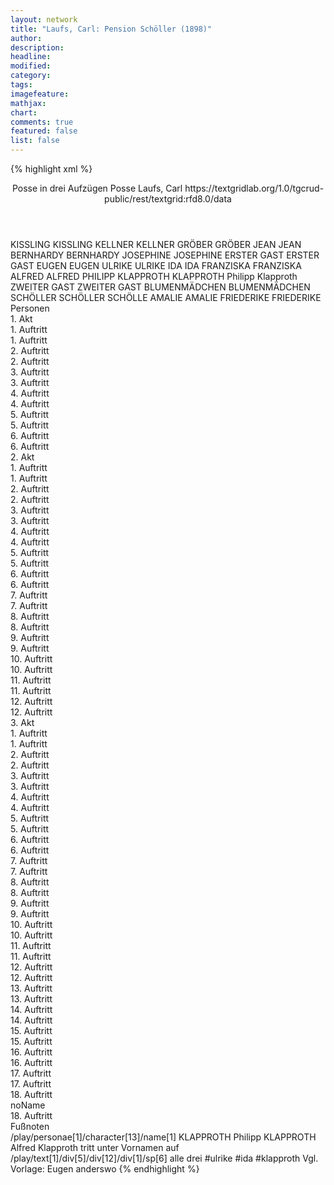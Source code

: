 ```yaml
---
layout: network
title: "Laufs, Carl: Pension Schöller (1898)"
author:
description:
headline:
modified:
category:
tags:
imagefeature: 
mathjax: 
chart: 
comments: true
featured: false
list: false
---
```

{% highlight xml %}
<?xml-model href="https://raw.githubusercontent.com/DLiNa/project/master/rules/lina.rnc"?><?xml-model href="https://raw.githubusercontent.com/DLiNa/project/master/rules/lina.sch"?>
<play xmlns="http://lina.digital">
  <header>
    <title>Pension Schöller</title>
    <subtitle>Posse in drei Aufzügen</subtitle>
    <genretitle>Posse</genretitle>
    <author>Laufs, Carl</author>
    <date when="1898" type="print"/>
  	<source>https://textgridlab.org/1.0/tgcrud-public/rest/textgrid:rfd8.0/data</source>
  </header>
  <personae>
    <character>
      <name>KISSLING</name>
      <alias xml:id="kissling">
        <name>KISSLING</name>
      </alias>
    </character>
    <character>
      <name>KELLNER</name>
      <alias xml:id="kellner">
        <name>KELLNER</name>
      </alias>
    </character>
    <character>
      <name>GRÖBER</name>
      <alias xml:id="gröber">
        <name>GRÖBER</name>
      </alias>
    </character>
    <character>
      <name>JEAN</name>
      <alias xml:id="jean">
        <name>JEAN</name>
      </alias>
    </character>
    <character>
      <name>BERNHARDY</name>
      <alias xml:id="bernhardy">
        <name>BERNHARDY</name>
      </alias>
    </character>
    <character>
      <name>JOSEPHINE</name>
      <alias xml:id="josephine">
        <name>JOSEPHINE</name>
      </alias>
    </character>
    <character>
      <name>ERSTER GAST</name>
      <alias xml:id="erster_gast">
        <name>ERSTER GAST</name>
      </alias>
    </character>
    <character>
      <name>EUGEN</name>
      <alias xml:id="eugen">
        <name>EUGEN</name>
      </alias>
    </character>
    <character>
      <name>ULRIKE</name>
      <alias xml:id="ulrike">
        <name>ULRIKE</name>
      </alias>
    </character>
    <character>
      <name>IDA</name>
      <alias xml:id="ida">
        <name>IDA</name>
      </alias>
    </character>
    <character>
      <name>FRANZISKA</name>
      <alias xml:id="franziska">
        <name>FRANZISKA</name>
      </alias>
    </character>
    <character>
      <name>ALFRED</name>
      <alias xml:id="alfred">
        <name>ALFRED</name>
      </alias>
    </character>
    <character>
      <name>PHILIPP KLAPPROTH</name>
      <alias xml:id="klapproth">
        <name>KLAPPROTH</name>
      </alias>
      <alias xml:id="klapproth_drängend">
        <name>Philipp Klapproth</name>
      </alias>
    </character>
    <character>
      <name>ZWEITER GAST</name>
      <alias xml:id="zweiter_gast">
        <name>ZWEITER GAST</name>
      </alias>
    </character>
    <character>
      <name>BLUMENMÄDCHEN</name>
      <alias xml:id="blumenmädchen">
        <name>BLUMENMÄDCHEN</name>
      </alias>
    </character>
    <character>
      <name>SCHÖLLER</name>
      <alias xml:id="schöller">
        <name>SCHÖLLER</name>
      </alias>
      <alias xml:id="schölle">
        <name>SCHÖLLE</name>
      </alias>
    </character>
    <character>
      <name>AMALIE</name>
      <alias xml:id="amalie">
        <name>AMALIE</name>
      </alias>
    </character>
    <character>
      <name>FRIEDERIKE</name>
      <alias xml:id="friederike">
        <name>FRIEDERIKE</name>
      </alias>
    </character>
  </personae>
  <text>
    <div>
      <head>Personen</head>
    </div>
    <div>
      <head>1. Akt</head>
      <div>
        <head>1. Auftritt</head>
        <div>
          <head>1. Auftritt</head>
          <sp who="#kissling">
            <amount n="3" unit="speech_acts"/>
            <amount n="18" unit="words"/>
            <amount n="3" unit="lines"/>
            <amount n="110" unit="chars"/>
          </sp>
          <sp who="#kellner">
            <amount n="1" unit="speech_acts"/>
            <amount n="2" unit="words"/>
            <amount n="1" unit="lines"/>
            <amount n="13" unit="chars"/>
          </sp>
          <sp who="#gröber">
            <amount n="7" unit="speech_acts"/>
            <amount n="101" unit="words"/>
            <amount n="4" unit="lines"/>
            <amount n="581" unit="chars"/>
          </sp>
          <sp who="#jean">
            <amount n="8" unit="speech_acts"/>
            <amount n="67" unit="words"/>
            <amount n="6" unit="lines"/>
            <amount n="353" unit="chars"/>
          </sp>
        </div>
      </div>
      <div>
        <head>2. Auftritt</head>
        <div>
          <head>2. Auftritt</head>
          <sp who="#bernhardy">
            <amount n="16" unit="speech_acts"/>
            <amount n="262" unit="words"/>
            <amount n="10" unit="lines"/>
            <amount n="1506" unit="chars"/>
          </sp>
          <sp who="#jean">
            <amount n="5" unit="speech_acts"/>
            <amount n="24" unit="words"/>
            <amount n="5" unit="lines"/>
            <amount n="155" unit="chars"/>
          </sp>
          <sp who="#kissling">
            <amount n="16" unit="speech_acts"/>
            <amount n="228" unit="words"/>
            <amount n="12" unit="lines"/>
            <amount n="1280" unit="chars"/>
          </sp>
          <sp who="#josephine">
            <amount n="17" unit="speech_acts"/>
            <amount n="250" unit="words"/>
            <amount n="13" unit="lines"/>
            <amount n="1419" unit="chars"/>
          </sp>
          <sp who="#erster_gast">
            <amount n="1" unit="speech_acts"/>
            <amount n="2" unit="words"/>
            <amount n="1" unit="lines"/>
            <amount n="16" unit="chars"/>
          </sp>
          <sp who="#eugen">
            <amount n="14" unit="speech_acts"/>
            <amount n="247" unit="words"/>
            <amount n="9" unit="lines"/>
            <amount n="1425" unit="chars"/>
          </sp>
        </div>
      </div>
      <div>
        <head>3. Auftritt</head>
        <div>
          <head>3. Auftritt</head>
          <sp who="#ulrike">
            <amount n="4" unit="speech_acts"/>
            <amount n="37" unit="words"/>
            <amount n="4" unit="lines"/>
            <amount n="206" unit="chars"/>
          </sp>
          <sp who="#ida">
            <amount n="5" unit="speech_acts"/>
            <amount n="30" unit="words"/>
            <amount n="5" unit="lines"/>
            <amount n="143" unit="chars"/>
          </sp>
          <sp who="#franziska">
            <amount n="6" unit="speech_acts"/>
            <amount n="99" unit="words"/>
            <amount n="4" unit="lines"/>
            <amount n="530" unit="chars"/>
          </sp>
          <sp who="#kellner">
            <amount n="2" unit="speech_acts"/>
            <amount n="9" unit="words"/>
            <amount n="2" unit="lines"/>
            <amount n="53" unit="chars"/>
          </sp>
        </div>
      </div>
      <div>
        <head>4. Auftritt</head>
        <div>
          <head>4. Auftritt</head>
          <sp who="#kissling">
            <amount n="2" unit="speech_acts"/>
            <amount n="40" unit="words"/>
            <amount n="1" unit="lines"/>
            <amount n="227" unit="chars"/>
          </sp>
          <sp who="#alfred">
            <amount n="4" unit="speech_acts"/>
            <amount n="103" unit="words"/>
            <amount n="2" unit="lines"/>
            <amount n="586" unit="chars"/>
          </sp>
          <sp who="#ulrike">
            <amount n="4" unit="speech_acts"/>
            <amount n="105" unit="words"/>
            <amount n="1" unit="lines"/>
            <amount n="595" unit="chars"/>
          </sp>
        </div>
      </div>
      <div>
        <head>5. Auftritt</head>
        <div>
          <head>5. Auftritt</head>
          <sp who="#klapproth">
            <amount n="33" unit="speech_acts"/>
            <amount n="820" unit="words"/>
            <amount n="20" unit="lines"/>
            <amount n="4748" unit="chars"/>
          </sp>
          <sp who="#erster_gast">
            <amount n="2" unit="speech_acts"/>
            <amount n="22" unit="words"/>
            <amount n="2" unit="lines"/>
            <amount n="105" unit="chars"/>
          </sp>
          <sp who="#zweiter_gast">
            <amount n="1" unit="speech_acts"/>
            <amount n="13" unit="words"/>
            <amount n="1" unit="lines"/>
            <amount n="67" unit="chars"/>
          </sp>
          <sp who="#ulrike">
            <amount n="14" unit="speech_acts"/>
            <amount n="146" unit="words"/>
            <amount n="12" unit="lines"/>
            <amount n="762" unit="chars"/>
          </sp>
          <sp who="#alfred">
            <amount n="31" unit="speech_acts"/>
            <amount n="402" unit="words"/>
            <amount n="24" unit="lines"/>
            <amount n="2237" unit="chars"/>
          </sp>
          <sp who="#franziska">
            <amount n="3" unit="speech_acts"/>
            <amount n="13" unit="words"/>
            <amount n="3" unit="lines"/>
            <amount n="69" unit="chars"/>
          </sp>
          <sp who="#ida">
            <amount n="3" unit="speech_acts"/>
            <amount n="13" unit="words"/>
            <amount n="3" unit="lines"/>
            <amount n="57" unit="chars"/>
          </sp>
          <sp who="#ida #franziska">
            <amount n="1" unit="speech_acts"/>
            <amount n="5" unit="words"/>
            <amount n="1" unit="lines"/>
            <amount n="34" unit="chars"/>
          </sp>
          <sp who="#klapproth_drängend">
            <amount n="1" unit="speech_acts"/>
            <amount n="6" unit="words"/>
            <amount n="1" unit="lines"/>
            <amount n="36" unit="chars"/>
          </sp>
          <sp who="#blumenmädchen">
            <amount n="2" unit="speech_acts"/>
            <amount n="3" unit="words"/>
            <amount n="1" unit="lines"/>
            <amount n="16" unit="chars"/>
          </sp>
          <sp who="#kissling">
            <amount n="13" unit="speech_acts"/>
            <amount n="278" unit="words"/>
            <amount n="10" unit="lines"/>
            <amount n="1549" unit="chars"/>
          </sp>
        </div>
      </div>
      <div>
        <head>6. Auftritt</head>
        <div>
          <head>6. Auftritt</head>
          <sp who="#klapproth">
            <amount n="12" unit="speech_acts"/>
            <amount n="204" unit="words"/>
            <amount n="6" unit="lines"/>
            <amount n="1153" unit="chars"/>
          </sp>
          <sp who="#alfred">
            <amount n="11" unit="speech_acts"/>
            <amount n="122" unit="words"/>
            <amount n="9" unit="lines"/>
            <amount n="669" unit="chars"/>
          </sp>
          <sp who="#kissling">
            <amount n="7" unit="speech_acts"/>
            <amount n="57" unit="words"/>
            <amount n="6" unit="lines"/>
            <amount n="345" unit="chars"/>
          </sp>
        </div>
      </div>
    </div>
    <div>
      <head>2. Akt</head>
      <div>
        <head>1. Auftritt</head>
        <div>
          <head>1. Auftritt</head>
          <sp who="#schöller">
            <amount n="7" unit="speech_acts"/>
            <amount n="203" unit="words"/>
            <amount n="3" unit="lines"/>
            <amount n="1188" unit="chars"/>
          </sp>
          <sp who="#amalie">
            <amount n="6" unit="speech_acts"/>
            <amount n="94" unit="words"/>
            <amount n="4" unit="lines"/>
            <amount n="531" unit="chars"/>
          </sp>
        </div>
      </div>
      <div>
        <head>2. Auftritt</head>
        <div>
          <head>2. Auftritt</head>
          <sp who="#alfred">
            <amount n="7" unit="speech_acts"/>
            <amount n="73" unit="words"/>
            <amount n="6" unit="lines"/>
            <amount n="390" unit="chars"/>
          </sp>
          <sp who="#kissling">
            <amount n="7" unit="speech_acts"/>
            <amount n="117" unit="words"/>
            <amount n="4" unit="lines"/>
            <amount n="710" unit="chars"/>
          </sp>
          <sp who="#klapproth">
            <amount n="10" unit="speech_acts"/>
            <amount n="105" unit="words"/>
            <amount n="8" unit="lines"/>
            <amount n="598" unit="chars"/>
          </sp>
          <sp who="#schöller">
            <amount n="8" unit="speech_acts"/>
            <amount n="114" unit="words"/>
            <amount n="5" unit="lines"/>
            <amount n="701" unit="chars"/>
          </sp>
        </div>
      </div>
      <div>
        <head>3. Auftritt</head>
        <div>
          <head>3. Auftritt</head>
          <sp who="#schöller">
            <amount n="5" unit="speech_acts"/>
            <amount n="210" unit="words"/>
            <amount n="2" unit="lines"/>
            <amount n="1218" unit="chars"/>
          </sp>
          <sp who="#klapproth">
            <amount n="8" unit="speech_acts"/>
            <amount n="120" unit="words"/>
            <amount n="5" unit="lines"/>
            <amount n="684" unit="chars"/>
          </sp>
          <sp who="#gröber">
            <amount n="2" unit="speech_acts"/>
            <amount n="50" unit="words"/>
            <amount n="311" unit="chars"/>
          </sp>
          <sp who="#kissling">
            <amount n="1" unit="speech_acts"/>
            <amount n="7" unit="words"/>
            <amount n="1" unit="lines"/>
            <amount n="40" unit="chars"/>
          </sp>
          <sp who="#alfred">
            <amount n="1" unit="speech_acts"/>
          </sp>
        </div>
      </div>
      <div>
        <head>4. Auftritt</head>
        <div>
          <head>4. Auftritt</head>
          <sp who="#josephine">
            <amount n="23" unit="speech_acts"/>
            <amount n="329" unit="words"/>
            <amount n="17" unit="lines"/>
            <amount n="1996" unit="chars"/>
          </sp>
          <sp who="#gröber">
            <amount n="1" unit="speech_acts"/>
            <amount n="19" unit="words"/>
            <amount n="113" unit="chars"/>
          </sp>
          <sp who="#schöller">
            <amount n="2" unit="speech_acts"/>
            <amount n="57" unit="words"/>
            <amount n="328" unit="chars"/>
          </sp>
          <sp who="#klapproth">
            <amount n="22" unit="speech_acts"/>
            <amount n="340" unit="words"/>
            <amount n="15" unit="lines"/>
            <amount n="1967" unit="chars"/>
          </sp>
        </div>
      </div>
      <div>
        <head>5. Auftritt</head>
        <div>
          <head>5. Auftritt</head>
          <sp who="#bernhardy">
            <amount n="11" unit="speech_acts"/>
            <amount n="387" unit="words"/>
            <amount n="6" unit="lines"/>
            <amount n="2269" unit="chars"/>
          </sp>
          <sp who="#josephine">
            <amount n="2" unit="speech_acts"/>
            <amount n="98" unit="words"/>
            <amount n="570" unit="chars"/>
          </sp>
          <sp who="#klapproth">
            <amount n="11" unit="speech_acts"/>
            <amount n="191" unit="words"/>
            <amount n="8" unit="lines"/>
            <amount n="1160" unit="chars"/>
          </sp>
        </div>
      </div>
      <div>
        <head>6. Auftritt</head>
        <div>
          <head>6. Auftritt</head>
          <sp who="#kissling">
            <amount n="4" unit="speech_acts"/>
            <amount n="125" unit="words"/>
            <amount n="1" unit="lines"/>
            <amount n="746" unit="chars"/>
          </sp>
          <sp who="#amalie">
            <amount n="10" unit="speech_acts"/>
            <amount n="127" unit="words"/>
            <amount n="7" unit="lines"/>
            <amount n="698" unit="chars"/>
          </sp>
          <sp who="#klapproth">
            <amount n="6" unit="speech_acts"/>
            <amount n="89" unit="words"/>
            <amount n="5" unit="lines"/>
            <amount n="486" unit="chars"/>
          </sp>
        </div>
      </div>
      <div>
        <head>7. Auftritt</head>
        <div>
          <head>7. Auftritt</head>
          <sp who="#bernhardy">
            <amount n="10" unit="speech_acts"/>
            <amount n="204" unit="words"/>
            <amount n="3" unit="lines"/>
            <amount n="1175" unit="chars"/>
          </sp>
          <sp who="#amalie">
            <amount n="11" unit="speech_acts"/>
            <amount n="330" unit="words"/>
            <amount n="3" unit="lines"/>
            <amount n="1898" unit="chars"/>
          </sp>
          <sp who="#klapproth">
            <amount n="18" unit="speech_acts"/>
            <amount n="134" unit="words"/>
            <amount n="17" unit="lines"/>
            <amount n="732" unit="chars"/>
          </sp>
        </div>
      </div>
      <div>
        <head>8. Auftritt</head>
        <div>
          <head>8. Auftritt</head>
          <sp who="#kissling">
            <amount n="13" unit="speech_acts"/>
            <amount n="163" unit="words"/>
            <amount n="10" unit="lines"/>
            <amount n="978" unit="chars"/>
          </sp>
          <sp who="#alfred">
            <amount n="11" unit="speech_acts"/>
            <amount n="130" unit="words"/>
            <amount n="10" unit="lines"/>
            <amount n="698" unit="chars"/>
          </sp>
        </div>
      </div>
      <div>
        <head>9. Auftritt</head>
        <div>
          <head>9. Auftritt</head>
          <sp who="#alfred">
            <amount n="18" unit="speech_acts"/>
            <amount n="409" unit="words"/>
            <amount n="10" unit="lines"/>
            <amount n="2272" unit="chars"/>
          </sp>
          <sp who="#kissling">
            <amount n="2" unit="speech_acts"/>
            <amount n="15" unit="words"/>
            <amount n="2" unit="lines"/>
            <amount n="76" unit="chars"/>
          </sp>
          <sp who="#friederike">
            <amount n="16" unit="speech_acts"/>
            <amount n="136" unit="words"/>
            <amount n="13" unit="lines"/>
            <amount n="767" unit="chars"/>
          </sp>
        </div>
      </div>
      <div>
        <head>10. Auftritt</head>
        <div>
          <head>10. Auftritt</head>
          <sp who="#klapproth">
            <amount n="1" unit="speech_acts"/>
            <amount n="65" unit="words"/>
            <amount n="389" unit="chars"/>
          </sp>
        </div>
      </div>
      <div>
        <head>11. Auftritt</head>
        <div>
          <head>11. Auftritt</head>
          <sp who="#gröber">
            <amount n="3" unit="speech_acts"/>
            <amount n="43" unit="words"/>
            <amount n="2" unit="lines"/>
            <amount n="221" unit="chars"/>
          </sp>
          <sp who="#klapproth">
            <amount n="3" unit="speech_acts"/>
            <amount n="66" unit="words"/>
            <amount n="376" unit="chars"/>
          </sp>
        </div>
      </div>
      <div>
        <head>12. Auftritt</head>
        <div>
          <head>12. Auftritt</head>
          <sp who="#eugen">
            <amount n="29" unit="speech_acts"/>
            <amount n="409" unit="words"/>
            <amount n="18" unit="lines"/>
            <amount n="2289" unit="chars"/>
          </sp>
          <sp who="#klapproth">
            <amount n="30" unit="speech_acts"/>
            <amount n="219" unit="words"/>
            <amount n="27" unit="lines"/>
            <amount n="1239" unit="chars"/>
          </sp>
          <sp who="#bernhardy">
            <amount n="1" unit="speech_acts"/>
            <amount n="7" unit="words"/>
            <amount n="1" unit="lines"/>
            <amount n="54" unit="chars"/>
          </sp>
        </div>
      </div>
    </div>
    <div>
      <head>3. Akt</head>
      <div>
        <head>1. Auftritt</head>
        <div>
          <head>1. Auftritt</head>
          <sp who="#franziska">
            <amount n="5" unit="speech_acts"/>
            <amount n="162" unit="words"/>
            <amount n="1" unit="lines"/>
            <amount n="911" unit="chars"/>
          </sp>
          <sp who="#ida">
            <amount n="3" unit="speech_acts"/>
            <amount n="66" unit="words"/>
            <amount n="1" unit="lines"/>
            <amount n="327" unit="chars"/>
          </sp>
          <sp who="#ulrike">
            <amount n="4" unit="speech_acts"/>
            <amount n="98" unit="words"/>
            <amount n="1" unit="lines"/>
            <amount n="538" unit="chars"/>
          </sp>
          <sp who="#ulrike #franziska">
            <amount n="1" unit="speech_acts"/>
            <amount n="1" unit="words"/>
            <amount n="1" unit="lines"/>
            <amount n="4" unit="chars"/>
          </sp>
        </div>
      </div>
      <div>
        <head>2. Auftritt</head>
        <div>
          <head>2. Auftritt</head>
          <sp who="#ulrike">
            <amount n="6" unit="speech_acts"/>
            <amount n="40" unit="words"/>
            <amount n="5" unit="lines"/>
            <amount n="226" unit="chars"/>
          </sp>
          <sp who="#klapproth">
            <amount n="6" unit="speech_acts"/>
            <amount n="218" unit="words"/>
            <amount n="3" unit="lines"/>
            <amount n="1277" unit="chars"/>
          </sp>
          <sp who="#ida">
            <amount n="1" unit="speech_acts"/>
            <amount n="3" unit="words"/>
            <amount n="1" unit="lines"/>
            <amount n="21" unit="chars"/>
          </sp>
        </div>
      </div>
      <div>
        <head>3. Auftritt</head>
        <div>
          <head>3. Auftritt</head>
          <sp who="#bernhardy">
            <amount n="17" unit="speech_acts"/>
            <amount n="387" unit="words"/>
            <amount n="8" unit="lines"/>
            <amount n="2238" unit="chars"/>
          </sp>
          <sp who="#klapproth">
            <amount n="17" unit="speech_acts"/>
            <amount n="372" unit="words"/>
            <amount n="13" unit="lines"/>
            <amount n="2121" unit="chars"/>
          </sp>
        </div>
      </div>
      <div>
        <head>4. Auftritt</head>
        <div>
          <head>4. Auftritt</head>
          <sp who="#ulrike">
            <amount n="3" unit="speech_acts"/>
            <amount n="35" unit="words"/>
            <amount n="2" unit="lines"/>
            <amount n="189" unit="chars"/>
          </sp>
          <sp who="#klapproth">
            <amount n="4" unit="speech_acts"/>
            <amount n="159" unit="words"/>
            <amount n="1" unit="lines"/>
            <amount n="849" unit="chars"/>
          </sp>
        </div>
      </div>
      <div>
        <head>5. Auftritt</head>
        <div>
          <head>5. Auftritt</head>
          <sp who="#gröber">
            <amount n="10" unit="speech_acts"/>
            <amount n="79" unit="words"/>
            <amount n="9" unit="lines"/>
            <amount n="444" unit="chars"/>
          </sp>
          <sp who="#klapproth">
            <amount n="10" unit="speech_acts"/>
            <amount n="147" unit="words"/>
            <amount n="7" unit="lines"/>
            <amount n="869" unit="chars"/>
          </sp>
        </div>
      </div>
      <div>
        <head>6. Auftritt</head>
        <div>
          <head>6. Auftritt</head>
          <sp who="#ulrike">
            <amount n="3" unit="speech_acts"/>
            <amount n="30" unit="words"/>
            <amount n="3" unit="lines"/>
            <amount n="160" unit="chars"/>
          </sp>
          <sp who="#klapproth">
            <amount n="3" unit="speech_acts"/>
            <amount n="111" unit="words"/>
            <amount n="608" unit="chars"/>
          </sp>
        </div>
      </div>
      <div>
        <head>7. Auftritt</head>
        <div>
          <head>7. Auftritt</head>
          <sp who="#bernhardy">
            <amount n="10" unit="speech_acts"/>
            <amount n="276" unit="words"/>
            <amount n="3" unit="lines"/>
            <amount n="1612" unit="chars"/>
          </sp>
          <sp who="#klapproth">
            <amount n="10" unit="speech_acts"/>
            <amount n="123" unit="words"/>
            <amount n="7" unit="lines"/>
            <amount n="700" unit="chars"/>
          </sp>
        </div>
      </div>
      <div>
        <head>8. Auftritt</head>
        <div>
          <head>8. Auftritt</head>
          <sp who="#ulrike">
            <amount n="1" unit="speech_acts"/>
            <amount n="44" unit="words"/>
            <amount n="257" unit="chars"/>
          </sp>
        </div>
      </div>
      <div>
        <head>9. Auftritt</head>
        <div>
          <head>9. Auftritt</head>
          <sp who="#ida">
            <amount n="6" unit="speech_acts"/>
            <amount n="90" unit="words"/>
            <amount n="4" unit="lines"/>
            <amount n="465" unit="chars"/>
          </sp>
          <sp who="#ulrike">
            <amount n="6" unit="speech_acts"/>
            <amount n="74" unit="words"/>
            <amount n="5" unit="lines"/>
            <amount n="385" unit="chars"/>
          </sp>
        </div>
      </div>
      <div>
        <head>10. Auftritt</head>
        <div>
          <head>10. Auftritt</head>
          <sp who="#josephine">
            <amount n="12" unit="speech_acts"/>
            <amount n="290" unit="words"/>
            <amount n="5" unit="lines"/>
            <amount n="1750" unit="chars"/>
          </sp>
          <sp who="#ida">
            <amount n="6" unit="speech_acts"/>
            <amount n="15" unit="words"/>
            <amount n="6" unit="lines"/>
            <amount n="97" unit="chars"/>
          </sp>
          <sp who="#ulrike">
            <amount n="12" unit="speech_acts"/>
            <amount n="88" unit="words"/>
            <amount n="12" unit="lines"/>
            <amount n="510" unit="chars"/>
          </sp>
          <sp who="#ulrike #ida">
            <amount n="1" unit="speech_acts"/>
            <amount n="5" unit="words"/>
            <amount n="1" unit="lines"/>
            <amount n="25" unit="chars"/>
          </sp>
        </div>
      </div>
      <div>
        <head>11. Auftritt</head>
        <div>
          <head>11. Auftritt</head>
          <sp who="#klapproth">
            <amount n="9" unit="speech_acts"/>
            <amount n="153" unit="words"/>
            <amount n="5" unit="lines"/>
            <amount n="802" unit="chars"/>
          </sp>
          <sp who="#josephine">
            <amount n="7" unit="speech_acts"/>
            <amount n="83" unit="words"/>
            <amount n="5" unit="lines"/>
            <amount n="431" unit="chars"/>
          </sp>
          <sp who="#ulrike">
            <amount n="2" unit="speech_acts"/>
            <amount n="13" unit="words"/>
            <amount n="2" unit="lines"/>
            <amount n="77" unit="chars"/>
          </sp>
          <sp who="#ida">
            <amount n="3" unit="speech_acts"/>
            <amount n="19" unit="words"/>
            <amount n="3" unit="lines"/>
            <amount n="88" unit="chars"/>
          </sp>
        </div>
      </div>
      <div>
        <head>12. Auftritt</head>
        <div>
          <head>12. Auftritt</head>
          <sp who="#eugen">
            <amount n="15" unit="speech_acts"/>
            <amount n="126" unit="words"/>
            <amount n="14" unit="lines"/>
            <amount n="667" unit="chars"/>
          </sp>
          <sp who="#ulrike">
            <amount n="8" unit="speech_acts"/>
            <amount n="57" unit="words"/>
            <amount n="8" unit="lines"/>
            <amount n="295" unit="chars"/>
          </sp>
          <sp who="#ida">
            <amount n="6" unit="speech_acts"/>
            <amount n="38" unit="words"/>
            <amount n="6" unit="lines"/>
            <amount n="188" unit="chars"/>
          </sp>
          <sp who="#klapproth">
            <amount n="21" unit="speech_acts"/>
            <amount n="400" unit="words"/>
            <amount n="13" unit="lines"/>
            <amount n="2329" unit="chars"/>
          </sp>
          <sp who="#ulrike #ida">
            <amount n="1" unit="speech_acts"/>
            <amount n="1" unit="words"/>
            <amount n="1" unit="lines"/>
            <amount n="8" unit="chars"/>
          </sp>
          <sp who="#ulrike #ida #klapproth">
            <amount n="1" unit="speech_acts"/>
            <amount n="5" unit="words"/>
            <amount n="1" unit="lines"/>
            <amount n="31" unit="chars"/>
          </sp>
        </div>
      </div>
      <div>
        <head>13. Auftritt</head>
        <div>
          <head>13. Auftritt</head>
          <sp who="#amalie">
            <amount n="2" unit="speech_acts"/>
            <amount n="106" unit="words"/>
            <amount n="2" unit="lines"/>
            <amount n="620" unit="chars"/>
          </sp>
          <sp who="#ida">
            <amount n="8" unit="speech_acts"/>
            <amount n="51" unit="words"/>
            <amount n="8" unit="lines"/>
            <amount n="286" unit="chars"/>
          </sp>
          <sp who="#ulrike">
            <amount n="10" unit="speech_acts"/>
            <amount n="127" unit="words"/>
            <amount n="7" unit="lines"/>
            <amount n="680" unit="chars"/>
          </sp>
          <sp who="#klapproth">
            <amount n="5" unit="speech_acts"/>
            <amount n="154" unit="words"/>
            <amount n="2" unit="lines"/>
            <amount n="908" unit="chars"/>
          </sp>
        </div>
      </div>
      <div>
        <head>14. Auftritt</head>
        <div>
          <head>14. Auftritt</head>
          <sp who="#schöller">
            <amount n="17" unit="speech_acts"/>
            <amount n="230" unit="words"/>
            <amount n="12" unit="lines"/>
            <amount n="1274" unit="chars"/>
          </sp>
          <sp who="#ulrike">
            <amount n="16" unit="speech_acts"/>
            <amount n="177" unit="words"/>
            <amount n="15" unit="lines"/>
            <amount n="1013" unit="chars"/>
          </sp>
          <sp who="#ida">
            <amount n="15" unit="speech_acts"/>
            <amount n="138" unit="words"/>
            <amount n="14" unit="lines"/>
            <amount n="810" unit="chars"/>
          </sp>
          <sp who="#schölle">
            <amount n="1" unit="speech_acts"/>
            <amount n="62" unit="words"/>
            <amount n="387" unit="chars"/>
          </sp>
        </div>
      </div>
      <div>
        <head>15. Auftritt</head>
        <div>
          <head>15. Auftritt</head>
          <sp who="#alfred">
            <amount n="6" unit="speech_acts"/>
            <amount n="49" unit="words"/>
            <amount n="5" unit="lines"/>
            <amount n="253" unit="chars"/>
          </sp>
          <sp who="#ulrike">
            <amount n="5" unit="speech_acts"/>
            <amount n="16" unit="words"/>
            <amount n="5" unit="lines"/>
            <amount n="88" unit="chars"/>
          </sp>
        </div>
      </div>
      <div>
        <head>16. Auftritt</head>
        <div>
          <head>16. Auftritt</head>
          <sp who="#klapproth">
            <amount n="10" unit="speech_acts"/>
            <amount n="208" unit="words"/>
            <amount n="6" unit="lines"/>
            <amount n="1180" unit="chars"/>
          </sp>
          <sp who="#alfred">
            <amount n="7" unit="speech_acts"/>
            <amount n="62" unit="words"/>
            <amount n="4" unit="lines"/>
            <amount n="349" unit="chars"/>
          </sp>
          <sp who="#kissling">
            <amount n="5" unit="speech_acts"/>
            <amount n="84" unit="words"/>
            <amount n="3" unit="lines"/>
            <amount n="447" unit="chars"/>
          </sp>
          <sp who="#ulrike">
            <amount n="2" unit="speech_acts"/>
            <amount n="6" unit="words"/>
            <amount n="2" unit="lines"/>
            <amount n="33" unit="chars"/>
          </sp>
          <sp who="#ida">
            <amount n="3" unit="speech_acts"/>
            <amount n="7" unit="words"/>
            <amount n="2" unit="lines"/>
            <amount n="32" unit="chars"/>
          </sp>
          <sp who="#eugen">
            <amount n="1" unit="speech_acts"/>
            <amount n="5" unit="words"/>
            <amount n="1" unit="lines"/>
            <amount n="34" unit="chars"/>
          </sp>
        </div>
      </div>
      <div>
        <head>17. Auftritt</head>
        <div>
          <head>17. Auftritt</head>
          <sp who="#eugen">
            <amount n="1" unit="speech_acts"/>
            <amount n="6" unit="words"/>
            <amount n="1" unit="lines"/>
            <amount n="33" unit="chars"/>
          </sp>
          <sp who="#josephine">
            <amount n="1" unit="speech_acts"/>
            <amount n="6" unit="words"/>
            <amount n="1" unit="lines"/>
            <amount n="39" unit="chars"/>
          </sp>
          <sp who="#alfred">
            <amount n="1" unit="speech_acts"/>
            <amount n="5" unit="words"/>
            <amount n="1" unit="lines"/>
            <amount n="27" unit="chars"/>
          </sp>
          <sp who="#schöller">
            <amount n="3" unit="speech_acts"/>
            <amount n="33" unit="words"/>
            <amount n="2" unit="lines"/>
            <amount n="164" unit="chars"/>
          </sp>
          <sp who="#klapproth">
            <amount n="2" unit="speech_acts"/>
            <amount n="30" unit="words"/>
            <amount n="1" unit="lines"/>
            <amount n="150" unit="chars"/>
          </sp>
        </div>
      </div>
      <div>
        <head>18. Auftritt</head>
        <div>
          <head>noName</head>
          <div>
            <head>18. Auftritt</head>
            <sp who="#bernhardy">
              <amount n="1" unit="speech_acts"/>
              <amount n="12" unit="words"/>
              <amount n="1" unit="lines"/>
              <amount n="64" unit="chars"/>
            </sp>
            <sp who="#klapproth">
              <amount n="4" unit="speech_acts"/>
              <amount n="52" unit="words"/>
              <amount n="3" unit="lines"/>
              <amount n="298" unit="chars"/>
            </sp>
            <sp who="#amalie #friederike">
              <amount n="1" unit="speech_acts"/>
              <amount n="3" unit="words"/>
              <amount n="1" unit="lines"/>
              <amount n="15" unit="chars"/>
            </sp>
            <sp who="#friederike">
              <amount n="1" unit="speech_acts"/>
              <amount n="9" unit="words"/>
              <amount n="1" unit="lines"/>
              <amount n="46" unit="chars"/>
            </sp>
            <sp who="#schöller">
              <amount n="1" unit="speech_acts"/>
              <amount n="12" unit="words"/>
              <amount n="1" unit="lines"/>
              <amount n="67" unit="chars"/>
            </sp>
            <sp who="#schöller #friederike #amalie">
              <amount n="1" unit="speech_acts"/>
              <amount n="2" unit="words"/>
              <amount n="1" unit="lines"/>
              <amount n="8" unit="chars"/>
            </sp>
          </div>
          <div>
            <head>Fußnoten</head>
          </div>
        </div>
      </div>
    </div>
  </text>
  <documentation>
    <change n="1" who="dariokampkaspar">
      <path>/play/personae[1]/character[13]/name[1]</path>
      <orig>KLAPPROTH</orig>
      <corr>Philipp KLAPPROTH</corr>
      <comment>Alfred Klapproth tritt unter Vornamen auf</comment>
    </change>
    <change n="2" who="dariokampkaspar" type="expandCollective">
      <path>/play/text[1]/div[5]/div[12]/div[1]/sp[6]</path>
      <orig>alle drei</orig>
      <corr>#ulrike #ida #klapproth</corr>
      <comment>Vgl. Vorlage: Eugen anderswo</comment>
    </change>
  </documentation>
</play>
{% endhighlight %}